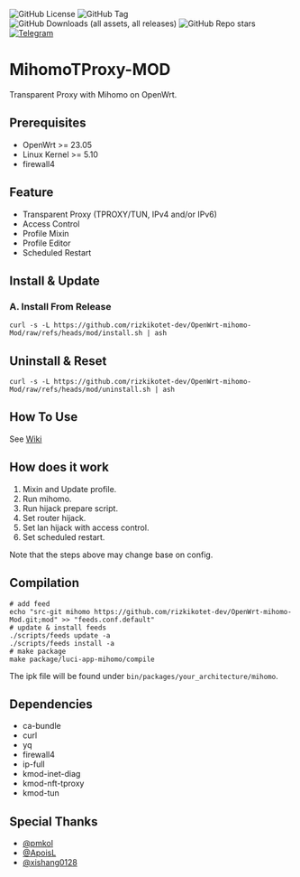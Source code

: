 ![GitHub License](https://img.shields.io/github/license/morytyann/OpenWrt-mihomo?style=for-the-badge&logo=github) ![GitHub Tag](https://img.shields.io/github/v/release/rizkikotet-dev/OpenWrt-mihomo-Mod?style=for-the-badge&logo=github) ![GitHub Downloads (all assets, all releases)](https://img.shields.io/github/downloads/rizkikotet-dev/OpenWrt-mihomo-Mod/total?style=for-the-badge&logo=github) ![GitHub Repo stars](https://img.shields.io/github/stars/rizkikotet-dev/OpenWrt-mihomo-Mod?style=for-the-badge&logo=github) [![Telegram](https://img.shields.io/badge/Contact-Telegram-26A5E4?style=for-the-badge&logo=telegram)](https://t.me/RizkiKotet)

# MihomoTProxy-MOD

Transparent Proxy with Mihomo on OpenWrt.

## Prerequisites

- OpenWrt >= 23.05
- Linux Kernel >= 5.10
- firewall4

## Feature

- Transparent Proxy (TPROXY/TUN, IPv4 and/or IPv6)
- Access Control
- Profile Mixin
- Profile Editor
- Scheduled Restart

## Install & Update

### A. Install From Release

```shell
curl -s -L https://github.com/rizkikotet-dev/OpenWrt-mihomo-Mod/raw/refs/heads/mod/install.sh | ash
```

## Uninstall & Reset

```shell
curl -s -L https://github.com/rizkikotet-dev/OpenWrt-mihomo-Mod/raw/refs/heads/mod/uninstall.sh | ash
```

## How To Use

See [Wiki](https://github.com/morytyann/OpenWrt-mihomo/wiki)

## How does it work

1. Mixin and Update profile.
2. Run mihomo.
3. Run hijack prepare script.
4. Set router hijack.
5. Set lan hijack with access control.
6. Set scheduled restart.

Note that the steps above may change base on config.

## Compilation

```shell
# add feed
echo "src-git mihomo https://github.com/rizkikotet-dev/OpenWrt-mihomo-Mod.git;mod" >> "feeds.conf.default"
# update & install feeds
./scripts/feeds update -a
./scripts/feeds install -a
# make package
make package/luci-app-mihomo/compile
```

The ipk file will be found under `bin/packages/your_architecture/mihomo`.

## Dependencies

- ca-bundle
- curl
- yq
- firewall4
- ip-full
- kmod-inet-diag
- kmod-nft-tproxy
- kmod-tun

## Special Thanks

- [@pmkol](https://github.com/pmkol)
- [@ApoisL](https://github.com/vernlau)
- [@xishang0128](https://github.com/xishang0128)
